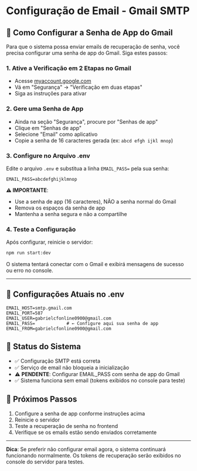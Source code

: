# Configuração de Email - Gmail SMTP

## 📧 Como Configurar a Senha de App do Gmail

Para que o sistema possa enviar emails de recuperação de senha, você precisa configurar uma senha de app do Gmail. Siga estes passos:

### 1. Ative a Verificação em 2 Etapas no Gmail
- Acesse [myaccount.google.com](https://myaccount.google.com)
- Vá em "Segurança" → "Verificação em duas etapas"
- Siga as instruções para ativar

### 2. Gere uma Senha de App
- Ainda na seção "Segurança", procure por "Senhas de app"
- Clique em "Senhas de app"
- Selecione "Email" como aplicativo
- Copie a senha de 16 caracteres gerada (ex: `abcd efgh ijkl mnop`)

### 3. Configure no Arquivo .env
Edite o arquivo `.env` e substitua a linha `EMAIL_PASS=` pela sua senha:

```properties
EMAIL_PASS=abcdefghijklmnop
```

**⚠️ IMPORTANTE**: 
- Use a senha de app (16 caracteres), NÃO a senha normal do Gmail
- Remova os espaços da senha de app
- Mantenha a senha segura e não a compartilhe

### 4. Teste a Configuração
Após configurar, reinicie o servidor:
```bash
npm run start:dev
```

O sistema tentará conectar com o Gmail e exibirá mensagens de sucesso ou erro no console.

---

## 🔧 Configurações Atuais no .env

```properties
EMAIL_HOST=smtp.gmail.com
EMAIL_PORT=587
EMAIL_USER=gabrielcfonline0900@gmail.com
EMAIL_PASS=            # ← Configure aqui sua senha de app
EMAIL_FROM=gabrielcfonline0900@gmail.com
```

## 📝 Status do Sistema

- ✅ Configuração SMTP está correta
- ✅ Serviço de email não bloqueia a inicialização
- ⚠️ **PENDENTE**: Configurar EMAIL_PASS com senha de app do Gmail
- ✅ Sistema funciona sem email (tokens exibidos no console para teste)

## 🚀 Próximos Passos

1. Configure a senha de app conforme instruções acima
2. Reinicie o servidor
3. Teste a recuperação de senha no frontend
4. Verifique se os emails estão sendo enviados corretamente

---

**Dica**: Se preferir não configurar email agora, o sistema continuará funcionando normalmente. Os tokens de recuperação serão exibidos no console do servidor para testes.